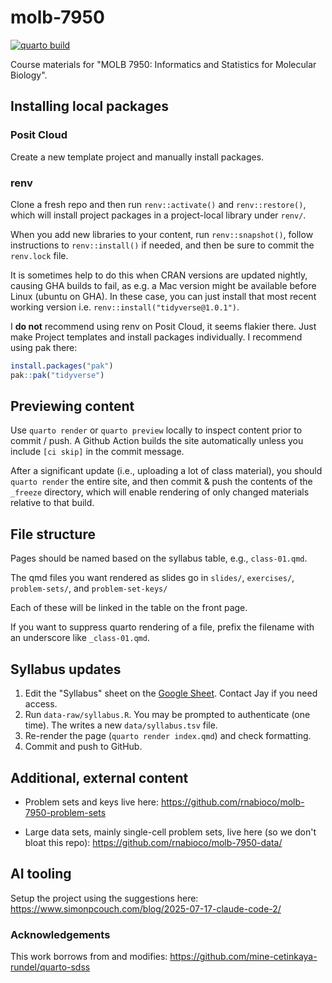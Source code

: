 # molb-7950

[![quarto build](https://github.com/rnabioco/molb-7950/actions/workflows/quarto.yaml/badge.svg)](https://github.com/rnabioco/molb-7950/actions/workflows/quarto.yaml)

Course materials for "MOLB 7950: Informatics and Statistics for Molecular Biology".

## Installing local packages

### Posit Cloud

Create a new template project and manually install packages.

### renv

Clone a fresh repo and then run `renv::activate()` and `renv::restore()`, which will install project
packages in a project-local library under `renv/`.

When you add new libraries to your content, run `renv::snapshot()`, follow
instructions to `renv::install()` if needed, and then be sure to commit the
`renv.lock` file.

It is sometimes help to do this when CRAN versions are updated nightly, causing
GHA builds to fail, as e.g. a Mac version might be available before Linux (ubuntu on GHA).
In these case, you can just install that most recent working version i.e. `renv::install("tidyverse@1.0.1")`.

I **do not** recommend using renv on Posit Cloud, it seems flakier there. Just make Project templates
and install packages individually. I recommend using pak there:

```r
install.packages("pak")
pak::pak("tidyverse")
```

## Previewing content

Use `quarto render` or `quarto preview` locally to inspect content prior to
commit / push. A Github Action builds the site automatically unless you include
`[ci skip]` in the commit message.

After a significant update (i.e., uploading a lot of class material), you should
`quarto render` the entire site, and then commit & push the contents of the `_freeze` directory,
which will enable rendering of only changed materials relative to that build.

## File structure

Pages should be named based on the syllabus table, e.g., `class-01.qmd`.

The qmd files you want rendered as slides go in `slides/`, `exercises/`, `problem-sets/`, and `problem-set-keys/`

Each of these will be linked in the table on the front page.

If you want to suppress quarto rendering of a file, prefix the filename with an underscore like `_class-01.qmd`.

## Syllabus updates

1.  Edit the "Syllabus" sheet on the [Google
    Sheet](https://docs.google.com/spreadsheets/d/1MSu1YZdKk7LK9-m7EjzoMWggwlsEJ7dC1aiax85uvrE/edit#gid=1069962431).
    Contact Jay if you need access.
2.  Run `data-raw/syllabus.R`. You may be prompted to authenticate (one
    time). The writes a new `data/syllabus.tsv` file.
3.  Re-render the page (`quarto render index.qmd`) and check formatting.
4.  Commit and push to GitHub.

## Additional, external content

- Problem sets and keys live here: https://github.com/rnabioco/molb-7950-problem-sets

- Large data sets, mainly single-cell problem sets, live here (so we don't bloat this repo): https://github.com/rnabioco/molb-7950-data/

## AI tooling

Setup the project using the suggestions here: https://www.simonpcouch.com/blog/2025-07-17-claude-code-2/

### Acknowledgements

This work borrows from and modifies:
https://github.com/mine-cetinkaya-rundel/quarto-sdss
